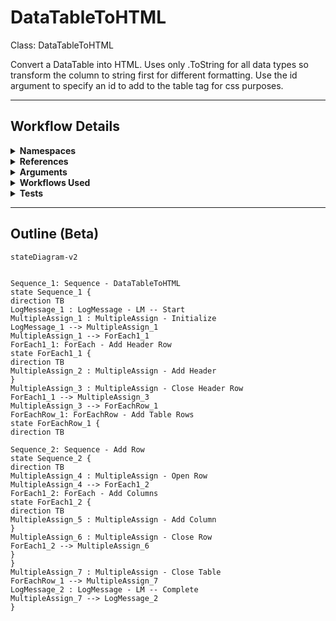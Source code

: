 # DataTableToHTML
Class: DataTableToHTML

Convert a DataTable into HTML. Uses only .ToString for all data types so transform the column to string first for different formatting. Use the id argument to specify an id to add to the table tag for css purposes.

<hr />

## Workflow Details
<details>
    <summary>
    <b>Namespaces</b>
    </summary>
    
- System
- System.Activities
- System.Activities.Statements
- System.Collections
- System.Collections.Generic
- System.Collections.ObjectModel
- System.ComponentModel
- System.Data
- System.Reflection
- System.Runtime.Serialization
- System.Xml.Serialization
- UiPath.Core.Activities
- UiPath.DataTableUtilities


</details>
<details>
    <summary>
    <b>References</b>
    </summary>

- Microsoft.CSharp
- Microsoft.VisualBasic
- Microsoft.Win32.Primitives
- NPOI
- PresentationFramework
- System
- System.Activities
- System.ComponentModel
- System.ComponentModel.EventBasedAsync
- System.ComponentModel.Primitives
- System.ComponentModel.TypeConverter
- System.Configuration.ConfigurationManager
- System.Console
- System.Core
- System.Data
- System.Data.Common
- System.Data.SqlClient
- System.Linq
- System.Linq.Expressions
- System.Memory
- System.Memory.Data
- System.ObjectModel
- System.Private.CoreLib
- System.Private.DataContractSerialization
- System.Private.ServiceModel
- System.Private.Uri
- System.Private.Xml
- System.Reflection.DispatchProxy
- System.Reflection.Metadata
- System.Reflection.TypeExtensions
- System.Runtime.Serialization
- System.Runtime.Serialization.Formatters
- System.Runtime.Serialization.Primitives
- System.Security.Permissions
- System.ServiceModel
- System.ServiceModel.Activities
- System.Xaml
- System.Xml
- System.Xml.Linq
- UiPath.Studio.Constants
- UiPath.System.Activities
- UiPath.System.Activities.Design
- UiPath.System.Activities.ViewModels
- UiPath.Workflow
- WindowsBase


</details>
<details>
    <summary>
    <b>Arguments</b>
    </summary>

| Name | Direction | Type | Description |
|  --- | --- | --- | ---  |
| in_dt_ToConvert | InArgument | sd:DataTable | The DataTable to convert to HTML. |
| out_HTMLTable | OutArgument | x:String | The output HTML. |

    
</details>
<details>
    <summary>
    <b>Workflows Used</b>
    </summary>



    
</details>
<details>
    <summary>
    <b>Tests</b>
    </summary>

- C:\Users\eyash\Documents\UiPath\LazyFramework\Tests\Utility\DataTableToHTML\DataTableToHTMLSuccess.xaml

    
</details>

<hr />

## Outline (Beta)

```mermaid
stateDiagram-v2


Sequence_1: Sequence - DataTableToHTML
state Sequence_1 {
direction TB
LogMessage_1 : LogMessage - LM -- Start
MultipleAssign_1 : MultipleAssign - Initialize
LogMessage_1 --> MultipleAssign_1
MultipleAssign_1 --> ForEach1_1
ForEach1_1: ForEach - Add Header Row
state ForEach1_1 {
direction TB
MultipleAssign_2 : MultipleAssign - Add Header
}
MultipleAssign_3 : MultipleAssign - Close Header Row
ForEach1_1 --> MultipleAssign_3
MultipleAssign_3 --> ForEachRow_1
ForEachRow_1: ForEachRow - Add Table Rows
state ForEachRow_1 {
direction TB

Sequence_2: Sequence - Add Row
state Sequence_2 {
direction TB
MultipleAssign_4 : MultipleAssign - Open Row
MultipleAssign_4 --> ForEach1_2
ForEach1_2: ForEach - Add Columns
state ForEach1_2 {
direction TB
MultipleAssign_5 : MultipleAssign - Add Column
}
MultipleAssign_6 : MultipleAssign - Close Row
ForEach1_2 --> MultipleAssign_6
}
}
MultipleAssign_7 : MultipleAssign - Close Table
ForEachRow_1 --> MultipleAssign_7
LogMessage_2 : LogMessage - LM -- Complete
MultipleAssign_7 --> LogMessage_2
}
```